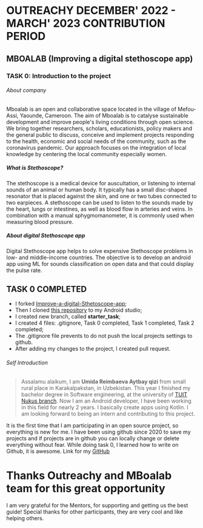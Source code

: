 # OUTREACHY DECEMBER' 2022 - MARCH' 2023 CONTRIBUTION PERIOD

## MBOALAB (Improving a digital stethoscope app)

### TASK 0: Introduction to the project

###### About company 
Mboalab is an open and collaborative space located in the village of Mefou-Assi, Yaounde, Cameroon. The aim of Mboalab is to catalyse sustainable development and improve people's living conditions through open science. We bring together researchers, scholars, educationists, policy makers and the general public to discuss, conceive and implement projects responding to the health, economic and social needs of the community, such as the coronavirus pandemic. 
Our approach focuses on the integration of local knowledge by centering the local community especially women.

##### What is Stethoscope?
The stethoscope is a medical device for auscultation, or listening to internal sounds of an animal or human body. It typically has a small disc-shaped resonator that is placed against the skin, and one or two tubes connected to two earpieces. A stethoscope can be used to listen to the sounds made by the heart, lungs or intestines, as well as blood flow in arteries and veins. In combination with a manual sphygmomanometer, it is commonly used when measuring blood pressure.

##### About digital Stethoscope app
Digital Stethoscope app helps to solve expensive Stethoscope problems in low- and middle-income countries.
The objective is to develop an android app using ML for sounds classification on open data  and that could display the pulse rate.

## TASK 0 COMPLETED
- I forked [Improve-a-digital-Sthetoscope-app](https://github.com/Mboalab/Improve-a-digital-Sthetoscope-app);
- Then I cloned [this repository](https://github.com/umiida/Improve-a-digital-Sthetoscope-app.git) to my Android studio;
- I created new branch, called  **starter_task**;
- I created 4 files: .gitignore, Task 0 completed, Task 1 completed, Task 2 completed;
- The .gitignore file prevents to do not push the local projects settings to github.
- After adding my changes to the project, I created pull request.

###### Self Introduction
> Assalamu alaikum, I am **Umida Reimbaeva Aytbay qizi** from small rural place in Karakalpakstan, in Uzbekistan.
> This year I finished my bachelor degree in Software engineering, at the university of [TUIT Nukus branch](https://tatunf.uz/).
> Now I am an Android developer, I have been working in this field for nearly 2 years. I basically create apps using Kotlin.
> I am looking forward to being an intern and contributing to this project.

It is the first time that I am participating in an open source project, so everything is new for me.
I have been using github since 2020 to save my projects and if projects are in github you can locally change or delete  everything without fear.
While doing task 0, I learned how to write on Github, it is awesome.
Link for my [GitHub](https://github.com/umiida)

# Thanks Outreachy and MBoalab team for this great opportunity
I am very grateful for the Mentors, for supporting and getting us the best guide! 
Special thanks for other participants, they are very cool and like helping others.
